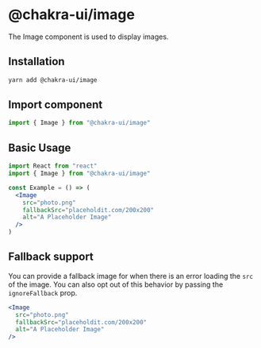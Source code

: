 # @chakra-ui/image

The Image component is used to display images.

## Installation

```sh
yarn add @chakra-ui/image
```

## Import component

```jsx
import { Image } from "@chakra-ui/image"
```

## Basic Usage

```jsx
import React from "react"
import { Image } from "@chakra-ui/image"

const Example = () => (
  <Image
    src="photo.png"
    fallbackSrc="placeholdit.com/200x200"
    alt="A Placeholder Image"
  />
)
```

## Fallback support

You can provide a fallback image for when there is an error loading the `src` of
the image. You can also opt out of this behavior by passing the `ignoreFallback`
prop.

```jsx
<Image
  src="photo.png"
  fallbackSrc="placeholdit.com/200x200"
  alt="A Placeholder Image"
/>
```
